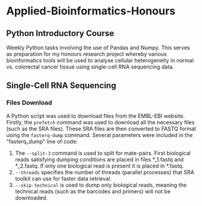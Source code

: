 # Applied-Bioinformatics-Honours

## Python Introductory Course
Weekly Python tasks involving the use of Pandas and Numpy. This serves as preparation for my honours research project whereby various bioinformatics tools will be used to analyse cellular heterogeneity in normal vs. colorectal cancer tissue using single-cell RNA sequencing data.

## Single-Cell RNA Sequencing

### Files Download
A Python script was used to download files from the EMBL-EBI website. Firstly, the `prefetch` command was used to download all the necessary files (such as the SRA files). These SRA files are then converted to FASTQ format using the `fasterq-dump` command.
Several parameters were included in the "fasterq_dump" line of code:
1) The `--split-3` command is used to split for mate-pairs. First biological reads satisfying dumping conditions are placed in files *_1.fastq and *_2.fastq. If only one biological read is present it is placed in *.fastq.
2) `--threads` specifies the number of threads (parallel processes) that SRA toolkit can use for faster data retrieval.
3) `--skip-technical` is used to dump only biological reads, meaning the technical reads (such as the barcodes and primers) will not be downloaded.
